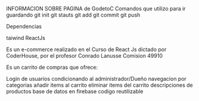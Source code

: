 INFORMACION SOBRE PAGINA de GodetoC
​Comandos que utilizo para ir guardando 
git init
git stauts
git add
git commit
git push

Dependencias

taiwind
ReactJs

​Es un e-commerce realizado en el Curso de React Js dictado por CoderHouse, por el profesor Conrado Lanusse Comision 49910

​Es un carrito de compras que ofrece:

Login de usuarios condicionando al administrador/Dueño
navegacion por categorias
añadir items al carrito
eliminar items del carrito
descripciones de productos
base de datos en firebase
codigo reutilizable
​